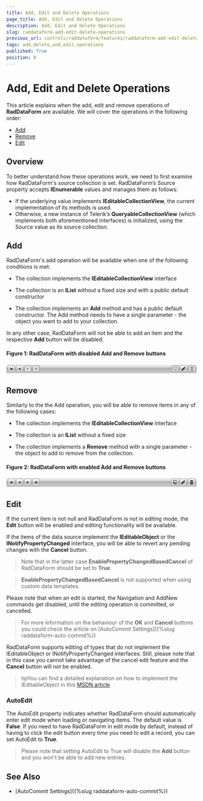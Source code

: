 ```yaml
---
title: Add, Edit and Delete Operations
page_title: Add, Edit and Delete Operations
description: Add, Edit and Delete Operations
slug: raddataform-add-edit-delete-operations
previous_url: controls/raddataform/features/raddataform-add-edit-delete-buttons
tags: add,delete,and,edit,operations
published: True
position: 0
---
```


# Add, Edit and Delete Operations

This article explains when the add, edit and remove operations of **RadDataForm** are available. We will cover the operations in the following order: 

* [Add](#add)
* [Remove](#remove)
* [Edit](#edit)

## Overview

To better understand how these operations work, we need to first examine how RadDataForm's source collection is set. RadDataForm’s Source property accepts **IEnumerable** values and manages them as follows: 

* If the underlying value implements **IEditableCollectionView**, the current implementation of its methods is used. 
* Otherwise, a new instance of Telerik’s **QueryableCollectionView** (which implements both  aforementioned interfaces) is initialized, using the Source value as its source collection.


## Add

RadDataForm's add operation will be available when one of the following conditions is met:

* The collection implements the **IEditableCollectionView** interface

* The collection is an **IList** without a fixed size and with a public default constructor

* The collection implements an **Add** method and has a public default constructor. The Add method needs to have a single parameter - the object you want to add to your collection.

In any other case, RadDataForm will not be able to add an item and the respective **Add** button will be disabled. 

#### __Figure 1: RadDataForm with disabled Add and Remove buttons__

![raddataform-crud-operations-1](images/raddataform-crud-operations-1.png)

## Remove

Similarly to the the Add operation, you will be able to remove items in any of the following cases:

* The collection implements the **IEditableCollectionView** interface

* The collection is an **IList** without a fixed size

* The collection implements a **Remove** method with a single parameter - the object to add to remove from the collection.

#### __Figure 2: RadDataForm with enabled Add and Remove buttons__

![raddataform-crud-operations-2](images/raddataform-crud-operations-2.png)


## Edit

If the current item is not null and RadDataForm is not in editing mode, the **Edit** button will be enabled and editing functionality will be available.

If the items of the data source implement the **IEditableObject** or the **INotifyPropertyChanged** interface, you will be able to revert any pending changes with the **Cancel** button. 

>Note that in the latter case **EnablePropertyChangedBasedCancel** of RadDataForm should be set to **True**.

>**EnablePropertyChangedBasedCancel** is not supported when using custom data templates.

Please note that when an edit is started, the Navigation and AddNew commands get disabled, until the editing operation is committed, or cancelled. 

>For more information on the behaviour of the **OK** and **Cancel** buttons you could check the article on [AutoCommit Settings]({%slug raddataform-auto-commit%})

RadDataForm supports editing of types that do not implement the IEditableObject or INotifyPropertyChanged interfaces. Still, please note that in this case you cannot take advantage of the cancel edit feature and the **Cancel** button will not be enabled.

>tipYou can find a detailed explanation on how to implement the IEditableObject in this [MSDN article](http://msdn.microsoft.com/en-us/library/system.componentmodel.ieditableobject.aspx)

### AutoEdit

The AutoEdit property indicates whether RadDataForm should automatically enter edit mode when loading or navigating items. The default value is **False**. If you need to have RadDataForm in edit mode by default, instead of having to click the edit button every time you need to edit a record, you can set AutoEdit to **True**. 

>Please note that setting AutoEdit to True will disable the **Add** button and you won't be able to add new entries.

## See Also

* [AutoCommit Settings]({%slug raddataform-auto-commit%})